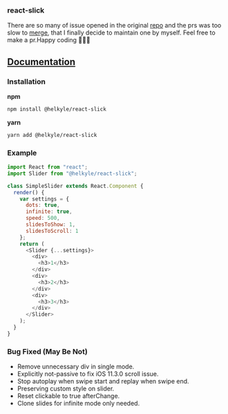 ### react-slick

There are so many of issue opened in the original [repo](https://github.com/akiran/react-slick) and the prs was too slow to [merge](https://github.com/akiran/react-slick/pulls), that I finally decide to maintain one by myself. Feel free to make a pr.Happy coding :tada::tada::tada:

## [Documentation](http://react-slick.neostack.com)

### Installation

**npm**

```bash
npm install @helkyle/react-slick
```

**yarn**

```bash
yarn add @helkyle/react-slick
```

### Example

```js
import React from "react";
import Slider from "@helkyle/react-slick";

class SimpleSlider extends React.Component {
  render() {
    var settings = {
      dots: true,
      infinite: true,
      speed: 500,
      slidesToShow: 1,
      slidesToScroll: 1
    };
    return (
      <Slider {...settings}>
        <div>
          <h3>1</h3>
        </div>
        <div>
          <h3>2</h3>
        </div>
        <div>
          <h3>3</h3>
        </div>
      </Slider>
    );
  }
}
```

### Bug Fixed (May Be Not)

- Remove unnecessary div in single mode.
- Explicitly not-passive to fix iOS 11.3.0 scroll issue.
- Stop autoplay when swipe start and replay when swipe end.
- Preserving custom style on slider.
- Reset clickable to true afterChange.
- Clone slides for infinite mode only needed.
